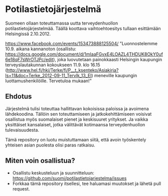 Potilastietojärjestelmä
=======================

Suomeen ollaan toteuttamassa uutta terveydenhuollon potilastietojärjestelmää. Täällä koottava vaihtoehtoesitys tullaan esittämään Helsingissä 2.10.2012.

https://www.facebook.com/events/153473888125504/
"Luonnostelemme 10.9. aikana kannanoton (osallistu: https://docs.google.com/document/d/1mIaaFGvxE4LOAZL4THDUK8OkY0uf6e18qF7sWrOTJPc/edit), joka luovutetaan painokkaasti Helsingin kaupungin terveyslautakunnan kokoukseen 11.9. klo 16.15 (http://www.hel.fi/hki/Terke/fi/P__t_ksenteko/Asiakirja?ls=11&doc=Terke_2012-09-11_Tervlk_13_El) meneville kaupungin luottamushenkilöille. Tervetuloa mukaan!"

Ehdotus
-------

Järjestelmä tulisi toteuttaa hallittavan kokoisissa paloissa ja avoimena lähdekoodina. Tällöin sen toteuttamiseen ja jatkokehittämiseen voisivat osallistua myös suomalaiset pienet ja keskisuuret yritykset. Ja vaikka yksittäiset kansalaiset, jotka välittävät kotimaansa terveydenhuollon tulevaisuudesta.

Tämä repository on luotu muistuttamaan siitä, että avoin työskentely yhteisen asian puolesta olisi paras ratkaisu. 

Miten voin osallistua?
----------------------

 - Osallistu keskusteluun ja suunnitteluun: https://github.com/suomi/potilastietojarjestelma/issues
 - Forkkaa tämä repository itsellesi, tee haluamasi muutokset ja lähetä pull request.